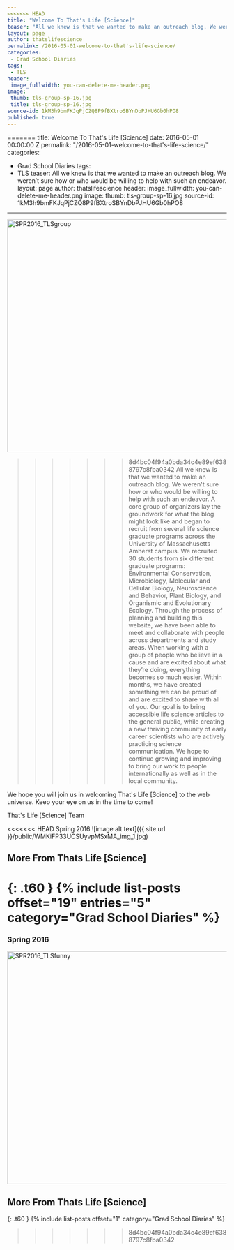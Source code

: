 ```yaml
---
<<<<<<< HEAD
title: "Welcome To That's Life [Science]"
teaser: "All we knew is that we wanted to make an outreach blog. We weren’t sure how or who would be willing to help with such an endeavor."
layout: page
author: thatslifescience
permalink: /2016-05-01-welcome-to-that's-life-science/
categories:
 - Grad School Diaries
tags:
 - TLS
header:
 image_fullwidth: you-can-delete-me-header.png
image:
 thumb: tls-group-sp-16.jpg
 title: tls-group-sp-16.jpg
source-id: 1kM3h9bmFKJqPjCZQ8P9fBXtroSBYnDbPJHU6Gb0hPO8
published: true
---
```

=======
title: Welcome To That's Life [Science]
date: 2016-05-01 00:00:00 Z
permalink: "/2016-05-01-welcome-to-that's-life-science/"
categories:
- Grad School Diaries
tags:
- TLS
teaser: All we knew is that we wanted to make an outreach blog. We weren’t sure how
  or who would be willing to help with such an endeavor.
layout: page
author: thatslifescience
header:
  image_fullwidth: you-can-delete-me-header.png
image:
  thumb: tls-group-sp-16.jpg
source-id: 1kM3h9bmFKJqPjCZQ8P9fBXtroSBYnDbPJHU6Gb0hPO8
---
<a data-flickr-embed="true"  href="https://www.flickr.com/photos/139839751@N06/40178160262/in/dateposted-friend/" title="SPR2016_TLSgroup"><img src="https://farm5.staticflickr.com/4658/40178160262_e87d5bb18c_c.jpg" width="800" height="534" alt="SPR2016_TLSgroup"></a><script async src="//embedr.flickr.com/assets/client-code.js" charset="utf-8"></script>

>>>>>>> 8d4bc04f94a0bda34c4e89ef6388797c8fba0342
All we knew is that we wanted to make an outreach blog. We weren't sure how or who would be willing to help with such an endeavor. A core group of organizers lay the groundwork for what the blog might look like and began to recruit from several life science graduate programs across the University of Massachusetts Amherst campus. We recruited 30 students from six different graduate programs: Environmental Conservation, Microbiology, Molecular and Cellular Biology, Neuroscience and Behavior, Plant Biology, and Organismic and Evolutionary Ecology. Through the process of planning and building this website, we have been able to meet and collaborate with people across departments and study areas. When working with a group of people who believe in a cause and are excited about what they’re doing, everything becomes so much easier. Within months, we have created something we can be proud of and are excited to share with all of you. Our goal is to bring accessible life science articles to the general public, while creating a new thriving community of early career scientists who are actively practicing science communication. We hope to continue growing and improving to bring our work to people internationally as well as in the local community. 

We hope you will join us in welcoming That's Life [Science] to the web universe. Keep your eye on us in the time to come!

That's Life [Science] Team

<<<<<<< HEAD
Spring 2016
![image alt text]({{ site.url }}/public/WMKiFP33UCSUyvpMSxMA_img_1.jpg)

## More From Thats Life [Science]
{: .t60 }
{% include list-posts offset="19" entries="5" category="Grad School Diaries" %}
=======
<h3>Spring 2016</h3>

<a data-flickr-embed="true"  href="https://www.flickr.com/photos/139839751@N06/40210754861/in/dateposted-friend/" title="SPR2016_TLSfunny"><img src="https://farm5.staticflickr.com/4603/40210754861_eb1bd889a9_c.jpg" width="800" height="534" alt="SPR2016_TLSfunny"></a><script async src="//embedr.flickr.com/assets/client-code.js" charset="utf-8"></script>

## More From Thats Life [Science]
{: .t60 }
{% include list-posts offset="1" category="Grad School Diaries" %}
>>>>>>> 8d4bc04f94a0bda34c4e89ef6388797c8fba0342

